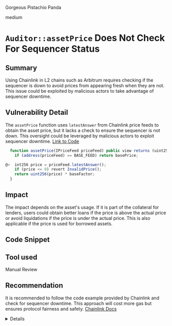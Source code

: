 Gorgeous Pistachio Panda

medium

# `Auditor::assetPrice` Does Not Check For Sequencer Status

## Summary 
Using Chainlink in L2 chains such as Arbitrum requires checking if the sequencer is down to avoid prices from appearing fresh when they are not. This issue could be exploited by malicious actors to take advantage of sequencer downtime.

## Vulnerability Detail
The `assetPrice` function uses `latestAnswer` from Chainlink price feeds to obtain the asset price, but it lacks a check to ensure the sequencer is not down. This oversight could be leveraged by malicious actors to exploit sequencer downtime.
[Link to Code](https://github.com/sherlock-audit/2024-04-interest-rate-model/blob/main/protocol/contracts/Auditor.sol#L326)

```javascript
  function assetPrice(IPriceFeed priceFeed) public view returns (uint256) {
    if (address(priceFeed) == BASE_FEED) return basePrice;

@>  int256 price = priceFeed.latestAnswer();
    if (price <= 0) revert InvalidPrice();
    return uint256(price) * baseFactor;
  }

```
## Impact 
The impact depends on the asset's usage. If it is part of the collateral for lenders, users could obtain better loans if the price is above the actual price or avoid liquidations if the price is under the actual price. This is also applicable if the price is used for borrowed assets.

## Code Snippet

## Tool used

Manual Review

## Recommendation
It is recommended to follow the code example provided by Chainlink and check for sequencer downtime. This approach will cost more gas but ensures protocol fairness and safety.
[Chainlink Docs](https://docs.chain.link/data-feeds/l2-sequencer-feeds#example-code)

<details>

```javascript
// SPDX-License-Identifier: MIT
pragma solidity ^0.8.7;

import {AggregatorV2V3Interface} from "@chainlink/contracts/src/v0.8/shared/interfaces/AggregatorV2V3Interface.sol";

/**
 * THIS IS AN EXAMPLE CONTRACT THAT USES HARDCODED VALUES FOR CLARITY.
 * THIS IS AN EXAMPLE CONTRACT THAT USES UN-AUDITED CODE.
 * DO NOT USE THIS CODE IN PRODUCTION.
 */

contract DataConsumerWithSequencerCheck {
    AggregatorV2V3Interface internal dataFeed;
    AggregatorV2V3Interface internal sequencerUptimeFeed;

    uint256 private constant GRACE_PERIOD_TIME = 3600;

    error SequencerDown();
    error GracePeriodNotOver();

    /**
     * Network: Optimism mainnet
     * Data Feed: BTC/USD
     * Data Feed address: 0xD702DD976Fb76Fffc2D3963D037dfDae5b04E593
     * Uptime Feed address: 0x371EAD81c9102C9BF4874A9075FFFf170F2Ee389
     * For a list of available Sequencer Uptime Feed proxy addresses, see:
     * https://docs.chain.link/docs/data-feeds/l2-sequencer-feeds
     */
    constructor() {
        dataFeed = AggregatorV2V3Interface(
            0xD702DD976Fb76Fffc2D3963D037dfDae5b04E593
        );
        sequencerUptimeFeed = AggregatorV2V3Interface(
            0x371EAD81c9102C9BF4874A9075FFFf170F2Ee389
        );
    }

    // Check the sequencer status and return the latest data
    function getChainlinkDataFeedLatestAnswer() public view returns (int) {
        // prettier-ignore
        (
            /*uint80 roundID*/,
            int256 answer,
            uint256 startedAt,
            /*uint256 updatedAt*/,
            /*uint80 answeredInRound*/
        ) = sequencerUptimeFeed.latestRoundData();

        // Answer == 0: Sequencer is up
        // Answer == 1: Sequencer is down
        bool isSequencerUp = answer == 0;
        if (!isSequencerUp) {
            revert SequencerDown();
        }

        // Make sure the grace period has passed after the
        // sequencer is back up.
        uint256 timeSinceUp = block.timestamp - startedAt;
        if (timeSinceUp <= GRACE_PERIOD_TIME) {
            revert GracePeriodNotOver();
        }

        // prettier-ignore
        (
            /*uint80 roundID*/,
            int data,
            /*uint startedAt*/,
            /*uint timeStamp*/,
            /*uint80 answeredInRound*/
        ) = dataFeed.latestRoundData();

        return data;
    }
}

```
</details>

